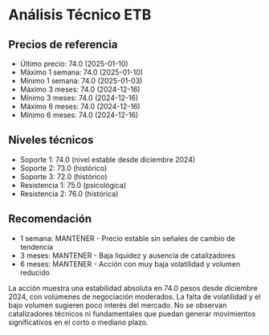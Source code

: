 # Análisis Técnico ETB

## Precios de referencia
- Último precio: 74.0 (2025-01-10)
- Máximo 1 semana: 74.0 (2025-01-10)
- Mínimo 1 semana: 74.0 (2025-01-03)
- Máximo 3 meses: 74.0 (2024-12-16)
- Mínimo 3 meses: 74.0 (2024-12-16)
- Máximo 6 meses: 74.0 (2024-12-16)
- Mínimo 6 meses: 74.0 (2024-12-16)

## Niveles técnicos
- Soporte 1: 74.0 (nivel estable desde diciembre 2024)
- Soporte 2: 73.0 (histórico)
- Soporte 3: 72.0 (histórico)
- Resistencia 1: 75.0 (psicológica)
- Resistencia 2: 76.0 (histórica)

## Recomendación
- 1 semana: MANTENER - Precio estable sin señales de cambio de tendencia
- 3 meses: MANTENER - Baja liquidez y ausencia de catalizadores
- 6 meses: MANTENER - Acción con muy baja volatilidad y volumen reducido

La acción muestra una estabilidad absoluta en 74.0 pesos desde diciembre 2024, con volúmenes de negociación moderados. La falta de volatilidad y el bajo volumen sugieren poco interés del mercado. No se observan catalizadores técnicos ni fundamentales que puedan generar movimientos significativos en el corto o mediano plazo.
